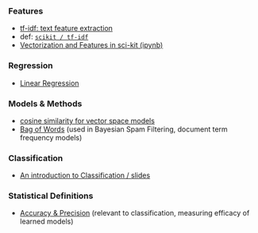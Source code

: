 
### Features

* [tf-idf: text feature extraction](http://pyevolve.sourceforge.net/wordpress/?p=1589)
 * def: [```scikit / tf-idf```](http://stackoverflow.com/questions/8897593/similarity-between-two-text-documents)
* [Vectorization and Features in sci-kit (ipynb)](http://nbviewer.ipython.org/github/bigsnarfdude/machineLearning/blob/master/Vectorizing.ipynb)

### Regression
* [Linear Regression](http://alexhwoods.com/2015/07/19/guide-to-linear-regression/)

### Models & Methods

* [cosine similarity for vector space models](http://pyevolve.sourceforge.net/wordpress/?p=2497)
* [Bag of Words](http://en.wikipedia.org/wiki/Bag_of_words_model) (used in Bayesian Spam Filtering, document term frequency models)

### Classification
* [An introduction to Classification / slides](http://www.slideshare.net/pierluca.lanzi/machine-learning-and-data-mining-10-introduction-to-classification)

### Statistical Definitions

* [Accuracy & Precision](http://en.wikipedia.org/wiki/Accuracy_and_precision) (relevant to classification, measuring efficacy of learned models)
